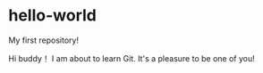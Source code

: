 # hello-world
My first repository!

Hi buddy！
I am about to learn Git. It's a pleasure to be one of you!
